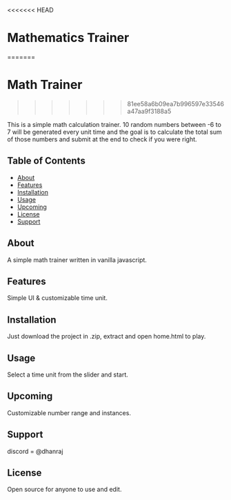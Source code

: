 <<<<<<< HEAD
# Mathematics Trainer
=======
# Math Trainer
>>>>>>> 81ee58a6b09ea7b996597e33546a47aa9f3188a5

This is a simple math calculation trainer. 10 random numbers between -6 to 7 will be generated every unit time and the goal is to calculate the total sum of those numbers and submit at the end to check if you were right.

## Table of Contents

- [About](#about)
- [Features](#features)
- [Installation](#installation)
- [Usage](#usage)
- [Upcoming](#upcoming)
- [License](#license)
- [Support](#support)

## About

A simple math trainer written in vanilla javascript.

## Features

Simple UI & customizable time unit.

## Installation

Just download the project in .zip, extract and open home.html to play.

## Usage

Select a time unit from the slider and start.

## Upcoming

Customizable number range and instances.

## Support
discord = @dhanraj

## License

Open source for anyone to use and edit.
